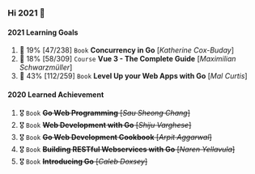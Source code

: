 ### Hi 2021 👋

#### 2021 Learning Goals
1. 🌱 19% [47/238] `Book` **Concurrency in Go** [_Katherine Cox-Buday_]
1. 🌱 18% [58/309] `Course` **Vue 3 - The Complete Guide** [_Maximilian Schwarzmüller_]
1. 🌱 43% [112/259] `Book` **Level Up your Web Apps with Go** [_Mal Curtis_]


#### 2020 Learned Achievement
1. 🎖️ `Book` ~~**Go Web Programming** [_Sau Sheong Chang_]~~
1. 🎖️ `Book` ~~**Web Development with Go** [_Shiju Varghese_]~~
1. 🎖️ `Book` ~~**Go Web Development Cookbook** [_Arpit Aggarwal_]~~
1. 🎖️ `Book` ~~**Building RESTful Webservices with Go** [_Naren Yellavula_]~~
1. 🎖️ `Book` ~~**Introducing Go** [_Caleb Doxsey_]~~

<!--
**huuthuan-nguyen/huuthuan-nguyen** is a ✨ _special_ ✨ repository because its `README.md` (this file) appears on your GitHub profile.

Here are some ideas to get you started:

- 🔭 I’m currently working on ...
- 🌱 I’m currently learning ...
- 👯 I’m looking to collaborate on ...
- 🤔 I’m looking for help with ...
- 💬 Ask me about ...
- 📫 How to reach me: ...
- 😄 Pronouns: ...
- ⚡ Fun fact: ...
-->
